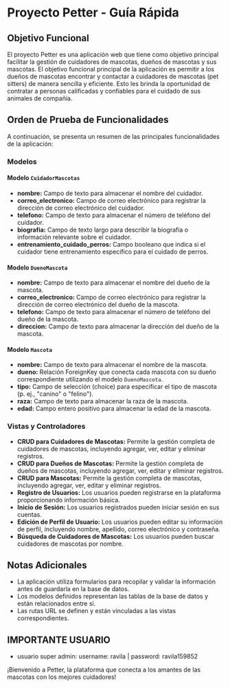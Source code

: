 # Proyecto Petter - Guía Rápida

## Objetivo Funcional

El proyecto Petter es una aplicación web que tiene como objetivo principal facilitar la gestión de cuidadores de mascotas, dueños de mascotas y sus mascotas. El objetivo funcional principal de la aplicación es permitir a los dueños de mascotas encontrar y contactar a cuidadores de mascotas (pet sitters) de manera sencilla y eficiente. Esto les brinda la oportunidad de contratar a personas calificadas y confiables para el cuidado de sus animales de compañía.

## Orden de Prueba de Funcionalidades

A continuación, se presenta un resumen de las principales funcionalidades de la aplicación:

### Modelos

#### Modelo `CuidadorMascotas`
- **nombre:** Campo de texto para almacenar el nombre del cuidador.
- **correo_electronico:** Campo de correo electrónico para registrar la dirección de correo electrónico del cuidador.
- **telefono:** Campo de texto para almacenar el número de teléfono del cuidador.
- **biografia:** Campo de texto largo para describir la biografía o información relevante sobre el cuidador.
- **entrenamiento_cuidado_perros:** Campo booleano que indica si el cuidador tiene entrenamiento específico para el cuidado de perros.

#### Modelo `DuenoMascota`
- **nombre:** Campo de texto para almacenar el nombre del dueño de la mascota.
- **correo_electronico:** Campo de correo electrónico para registrar la dirección de correo electrónico del dueño de la mascota.
- **telefono:** Campo de texto para almacenar el número de teléfono del dueño de la mascota.
- **direccion:** Campo de texto para almacenar la dirección del dueño de la mascota.

#### Modelo `Mascota`
- **nombre:** Campo de texto para almacenar el nombre de la mascota.
- **dueno:** Relación ForeignKey que conecta cada mascota con su dueño correspondiente utilizando el modelo `DuenoMascota`.
- **tipo:** Campo de selección (choice) para especificar el tipo de mascota (p. ej., "canino" o "felino").
- **raza:** Campo de texto para almacenar la raza de la mascota.
- **edad:** Campo entero positivo para almacenar la edad de la mascota.

### Vistas y Controladores

- **CRUD para Cuidadores de Mascotas:** Permite la gestión completa de cuidadores de mascotas, incluyendo agregar, ver, editar y eliminar registros.
- **CRUD para Dueños de Mascotas:** Permite la gestión completa de dueños de mascotas, incluyendo agregar, ver, editar y eliminar registros.
- **CRUD para Mascotas:** Permite la gestión completa de mascotas, incluyendo agregar, ver, editar y eliminar registros.
- **Registro de Usuarios:** Los usuarios pueden registrarse en la plataforma proporcionando información básica.
- **Inicio de Sesión:** Los usuarios registrados pueden iniciar sesión en sus cuentas.
- **Edición de Perfil de Usuario:** Los usuarios pueden editar su información de perfil, incluyendo nombre, apellido, correo electrónico y contraseña.
- **Búsqueda de Cuidadores de Mascotas:** Los usuarios pueden buscar cuidadores de mascotas por nombre.

## Notas Adicionales

- La aplicación utiliza formularios para recopilar y validar la información antes de guardarla en la base de datos.
- Los modelos definidos representan las tablas de la base de datos y están relacionados entre sí.
- Las rutas URL se definen y están vinculadas a las vistas correspondientes.

## IMPORTANTE USUARIO
-  usuario super admin: username: ravila | password: ravila159852

¡Bienvenido a Petter, la plataforma que conecta a los amantes de las mascotas con los mejores cuidadores!